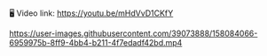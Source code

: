 
🖥 Video link: https://youtu.be/mHdVvD1CKfY






https://user-images.githubusercontent.com/39073888/158084066-6959975b-8ff9-4bb4-b211-4f7edadf42bd.mp4

